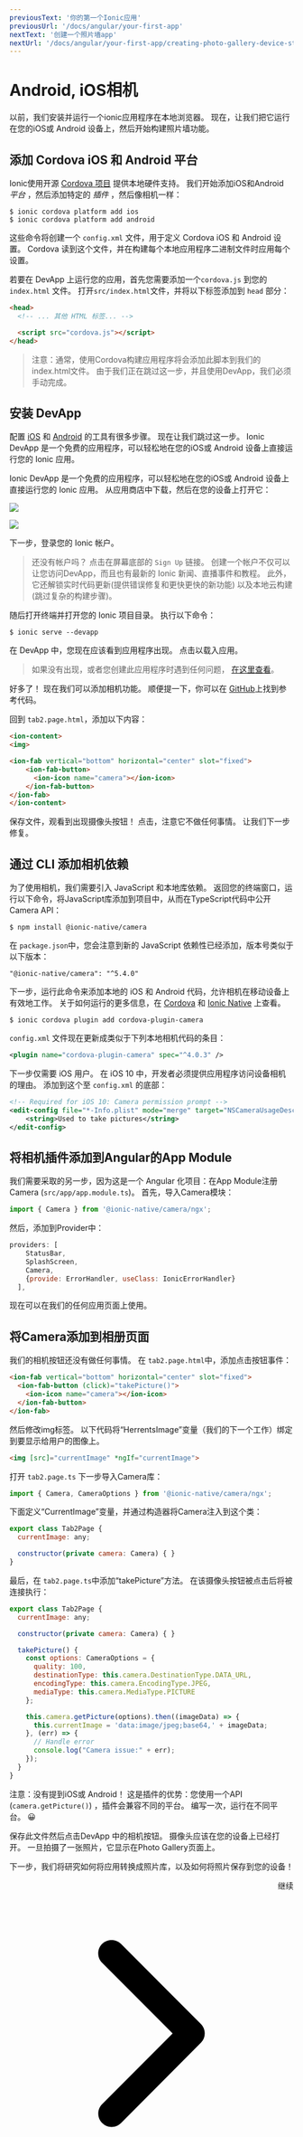 ```yaml
---
previousText: '你的第一个Ionic应用'
previousUrl: '/docs/angular/your-first-app'
nextText: '创建一个照片墙app'
nextUrl: '/docs/angular/your-first-app/creating-photo-gallery-device-storage'
---
```


# Android, iOS相机

以前，我们安装并运行一个ionic应用程序在本地浏览器。 现在，让我们把它运行在您的iOS或 Android 设备上，然后开始构建照片墙功能。

## 添加 Cordova iOS 和 Android 平台

Ionic使用开源 [Cordova 项目](https://cordova.apache.org/docs/en/latest/guide/overview/) 提供本地硬件支持。 我们开始添加iOS和Android *平台* ，然后添加特定的 *插件* ，然后像相机一样：

```shell
$ ionic cordova platform add ios
$ ionic cordova platform add android
```

这些命令将创建一个 `config.xml` 文件，用于定义 Cordova iOS 和 Android 设置。 Cordova 读到这个文件，并在构建每个本地应用程序二进制文件时应用每个设置。

若要在 DevApp 上运行您的应用，首先您需要添加一个`cordova.js` 到您的 `index.html` 文件。 打开`src/index.html`文件，并将以下标签添加到 `head` 部分：

```html
<head>
  <!-- ... 其他 HTML 标签... -->

  <script src="cordova.js"></script>
</head>
```

> 注意：通常，使用Cordova构建应用程序将会添加此脚本到我们的index.html文件。 由于我们正在跳过这一步，并且使用DevApp，我们必须手动完成。

## 安装 DevApp

配置 [iOS](/docs/installation/ios) 和 [Android](/docs/installation/android) 的工具有很多步骤。 现在让我们跳过这一步。 Ionic DevApp 是一个免费的应用程序，可以轻松地在您的iOS或 Android 设备上直接运行您的 Ionic 应用。

Ionic DevApp 是一个免费的应用程序，可以轻松地在您的iOS或 Android 设备上直接运行您的 Ionic 应用。 从应用商店中下载，然后在您的设备上打开它：

<a href="https://itunes.apple.com/us/app/ionic-devapp/id1233447133?ls=1&mt=8"><img src="/docs/v4/assets/img/guides/first-app-v3/appstore.png"></a>

<p></p>

<a href="https://play.google.com/store/apps/details?id=io.ionic.devapp&hl=en"><img src="/docs/v4/assets/img/guides/first-app-v3/playstore.png"></a>

下一步，登录您的 Ionic 帐户。

> 还没有帐户吗？ 点击在屏幕底部的 `Sign Up` 链接。 创建一个帐户不仅可以让您访问DevApp，而且也有最新的 Ionic 新闻、直播事件和教程。 此外，它还解锁实时代码更新(提供错误修复和更快更快的新功能) 以及本地云构建(跳过复杂的构建步骤)。

随后打开终端并打开您的 Ionic 项目目录。 执行以下命令：

```shell
$ ionic serve --devapp
```

在 DevApp 中，您现在应该看到应用程序出现。 点击以载入应用。

> 如果没有出现，或者您创建此应用程序时遇到任何问题， [在这里查看](https://ionicframework.com/docs/appflow/devapp/)。

好多了！ 现在我们可以添加相机功能。 顺便提一下，你可以在 [GitHub](https://github.com/ionic-team/photo-gallery-tutorial-ionic4)上找到参考代码。

回到 `tab2.page.html`，添加以下内容：

```html
<ion-content>
<img>

<ion-fab vertical="bottom" horizontal="center" slot="fixed">
    <ion-fab-button>
      <ion-icon name="camera"></ion-icon>
    </ion-fab-button>
</ion-fab>
</ion-content>
```

保存文件，观看到出现摄像头按钮！ 点击，注意它不做任何事情。 让我们下一步修复。

## 通过 CLI 添加相机依赖

为了使用相机，我们需要引入 JavaScript 和本地库依赖。 返回您的终端窗口，运行以下命令，将JavaScript库添加到项目中，从而在TypeScript代码中公开Camera API：

```shell
$ npm install @ionic-native/camera
```

在 `package.json`中，您会注意到新的 JavaScript 依赖性已经添加，版本号类似于以下版本：

`"@ionic-native/camera": "^5.4.0"`

下一步，运行此命令来添加本地的 iOS 和 Android 代码，允许相机在移动设备上有效地工作。 关于如何运行的更多信息，在 [Cordova](https://cordova.apache.org/docs/en/latest/guide/overview/) 和 [Ionic Native](https://ionicframework.com/docs/native) 上查看。

```shell
$ ionic cordova plugin add cordova-plugin-camera
```

`config.xml` 文件现在更新成类似于下列本地相机代码的条目：

```xml
<plugin name="cordova-plugin-camera" spec="^4.0.3" />
```

下一步仅需要 iOS 用户。 在 iOS 10 中，开发者必须提供应用程序访问设备相机的理由。 添加到这个至 `config.xml` 的底部：

```xml
<!-- Required for iOS 10: Camera permission prompt -->
<edit-config file="*-Info.plist" mode="merge" target="NSCameraUsageDescription">
    <string>Used to take pictures</string>
</edit-config>
```

## 将相机插件添加到Angular的App Module

我们需要采取的另一步，因为这是一个 Angular 化项目：在App Module注册Camera (`src/app/app.module.ts`)。 首先，导入Camera模块：

```Javascript
import { Camera } from '@ionic-native/camera/ngx';
```

然后，添加到Provider中：

```Javascript
providers: [
    StatusBar,
    SplashScreen,
    Camera,
    {provide: ErrorHandler, useClass: IonicErrorHandler}
  ],
```

现在可以在我们的任何应用页面上使用。

## 将Camera添加到相册页面

我们的相机按钮还没有做任何事情。 在 `tab2.page.html`中，添加点击按钮事件：

```html
<ion-fab vertical="bottom" horizontal="center" slot="fixed">
  <ion-fab-button (click)="takePicture()">
    <ion-icon name="camera"></ion-icon>
  </ion-fab-button>
</ion-fab>
```

然后修改img标签。 以下代码将“HerrentsImage”变量（我们的下一个工作）绑定到要显示给用户的图像上。

```html
<img [src]="currentImage" *ngIf="currentImage">
```

打开 `tab2.page.ts` 下一步导入Camera库：

```Javascript
import { Camera, CameraOptions } from '@ionic-native/camera/ngx';
```

下面定义“CurrentImage”变量，并通过构造器将Camera注入到这个类：

```Javascript
export class Tab2Page {
  currentImage: any;

  constructor(private camera: Camera) { }
}
```

最后，在 `tab2.page.ts`中添加“takePicture”方法。 在该摄像头按钮被点击后将被连接执行：

```Javascript
export class Tab2Page {
  currentImage: any;

  constructor(private camera: Camera) { }

  takePicture() {
    const options: CameraOptions = {
      quality: 100,
      destinationType: this.camera.DestinationType.DATA_URL,
      encodingType: this.camera.EncodingType.JPEG,
      mediaType: this.camera.MediaType.PICTURE
    };

    this.camera.getPicture(options).then((imageData) => {
      this.currentImage = 'data:image/jpeg;base64,' + imageData;
    }, (err) => {
      // Handle error
      console.log("Camera issue:" + err);
    });
  }
}
```

注意：没有提到iOS或 Android！ 这是插件的优势：您使用一个API (`camera.getPicture()`) ，插件会兼容不同的平台。 编写一次，运行在不同平台。 😀

保存此文件然后点击DevApp 中的相机按钮。 摄像头应该在您的设备上已经打开。 一旦拍摄了一张照片，它显示在Photo Gallery页面上。

下一步，我们将研究如何将应用转换成照片库，以及如何将照片保存到您的设备！

<div style="text-align:right;">
  <docs-button href="/docs/angular/your-first-app/creating-photo-gallery-device-storage">继续 <svg viewBox="0 0 512 512"><path d="M294.1 256L167 129c-9.4-9.4-9.4-24.6 0-33.9s24.6-9.3 34 0L345 239c9.1 9.1 9.3 23.7.7 33.1L201.1 417c-4.7 4.7-10.9 7-17 7s-12.3-2.3-17-7c-9.4-9.4-9.4-24.6 0-33.9l127-127.1z"></path></svg></docs-button>
</div>
